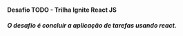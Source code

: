 #### Desafio TODO - Trilha Ignite React JS 

##### O desafio é concluir a aplicação de tarefas usando react.